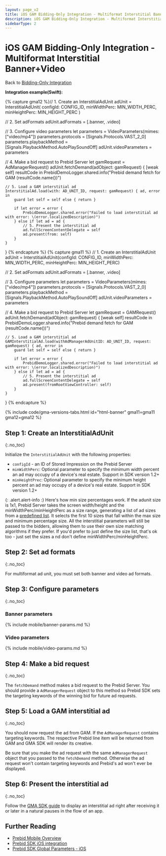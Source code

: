 ```yaml
---
layout: page_v2
title: iOS GAM Bidding-Only Integration - Multiformat Interstitial Banner+Video
description: iOS GAM Bidding-Only Integration - Multiformat Interstitial Banner+Video
sidebarType: 2
---
```


# iOS GAM Bidding-Only Integration - Multiformat Interstitial Banner+Video

Back to [Bidding-Only Integration](/prebid-mobile/pbm-api/ios/ios-sdk-integration-gam-original-api.html#adunit-specific-instructions)

**Integration example(Swift):**

{% capture gma12 %}// 1. Create an InterstitialAdUnit
adUnit = InterstitialAdUnit(
    configId: CONFIG_ID,
    minWidthPerc: MIN_WIDTH_PERC,
    minHeightPerc: MIN_HEIGHT_PERC
)

// 2. Set adFormats
adUnit.adFormats = [.banner, .video]

// 3. Configure video parameters
let parameters = VideoParameters(mimes: ["video/mp4"])
parameters.protocols = [Signals.Protocols.VAST_2_0]
parameters.playbackMethod = [Signals.PlaybackMethod.AutoPlaySoundOff]
adUnit.videoParameters = parameters

// 4. Make a bid request to Prebid Server
let gamRequest = AdManagerRequest()
adUnit.fetchDemand(adObject: gamRequest) { [weak self] resultCode in
    PrebidDemoLogger.shared.info("Prebid demand fetch for GAM \(resultCode.name())")
    
    // 5. Load a GAM interstitial ad
    InterstitialAd.load(with: AD_UNIT_ID, request: gamRequest) { ad, error in
        guard let self = self else { return }
        
        if let error = error {
            PrebidDemoLogger.shared.error("Failed to load interstitial ad with error: \(error.localizedDescription)")
        } else if let ad = ad {
            // 5. Present the interstitial ad
            ad.fullScreenContentDelegate = self
            ad.present(from: self)
        }
    }
}
{% endcapture %}
{% capture gma11 %} // 1. Create an InterstitialAdUnit
adUnit = InterstitialAdUnit(configId: CONFIG_ID, minWidthPerc: MIN_WIDTH_PERC, minHeightPerc: MIN_HEIGHT_PERC)

// 2. Set adFormats
adUnit.adFormats = [.banner, .video]

// 3. Configure parameters
let parameters = VideoParameters(mimes: ["video/mp4"])
parameters.protocols = [Signals.Protocols.VAST_2_0]
parameters.playbackMethod = [Signals.PlaybackMethod.AutoPlaySoundOff]
adUnit.videoParameters = parameters

// 4. Make a bid request to Prebid Server
let gamRequest = GAMRequest()
adUnit.fetchDemand(adObject: gamRequest) { [weak self] resultCode in
    PrebidDemoLogger.shared.info("Prebid demand fetch for GAM \(resultCode.name())")

    // 5. Load a GAM interstitial ad
    GAMInterstitialAd.load(withAdManagerAdUnitID: AD_UNIT_ID, request: gamRequest) { ad, error in
        guard let self = self else { return }

        if let error = error {
            PrebidDemoLogger.shared.error("Failed to load interstitial ad with error: \(error.localizedDescription)")
        } else if let ad = ad {
            // 5. Present the interstitial ad
            ad.fullScreenContentDelegate = self
            ad.present(fromRootViewController: self)
        }
    }
}
{% endcapture %}

{% include code/gma-versions-tabs.html id="html-banner" gma11=gma11 gma12=gma12 %}

## Step 1: Create an InterstitialAdUnit
{:.no_toc}

Initialize the `InterstitialAdUnit` with the following properties:

- `configId` - an ID of Stored Impression on the Prebid Server
- `minWidthPerc`: Optional parameter to specify the minimum width percent an ad may occupy of a device's real estate. Support in SDK version 1.2+
- `minHeightPrec`: Optional parameter to specify the minimum height percent an ad may occupy of a device's real estate. Support in SDK version 1.2+

{: .alert.alert-info :}
Here's how min size percentages work. If the adunit size is 1x1, Prebid Server takes the screen width/height and the minWidthPerc/minHeightPerc as a size range, generating a list of ad sizes from a [predefined list](https://github.com/prebid/prebid-server/blob/master/config/interstitial.go). It selects the first 10 sizes that fall within the max size and minimum percentage size. All the interstitial parameters will still be passed to the bidders, allowing them to use their own size matching algorithms if they prefer. If you'd prefer to just define the size list, that's ok too - just set the sizes a
nd don't define minWidthPerc/minHeightPerc.

## Step 2: Set ad formats
{:.no_toc}

For multiformat ad unit, you must set both banner and video ad formats.

## Step 3: Configure parameters
{:.no_toc}

### Banner parameters

{% include mobile/banner-params.md %}

### Video parameters

{% include mobile/video-params.md %}

## Step 4: Make a bid request
{:.no_toc}

The `fetchDemand` method makes a bid request to the Prebid Server. You should provide a `AdManagerRequest` object to this method so Prebid SDK sets the targeting keywords of the winning bid for future ad requests.

## Step 5: Load a GAM interstitial ad
{:.no_toc}

You should now request the ad from GAM. If the `AdManagerRequest` contains targeting keywords. The respective Prebid line item will be returned from GAM and GMA SDK will render its creative.

Be sure that you make the ad request with the same `AdManagerRequest` object that you passed to the `fetchDemand` method. Otherwise the ad request won't contain targeting keywords and Prebid's ad won't ever be displayed.

## Step 6: Present the interstitial ad
{:.no_toc}

Follow the [GMA SDK guide](https://developers.google.com/ad-manager/mobile-ads-sdk/ios/interstitial#display_the_ad) to display an interstitial ad right after receiving it or later in a natural pauses in the flow of an app.

## Further Reading

- [Prebid Mobile Overview](/prebid-mobile/prebid-mobile.html)
- [Prebid SDK iOS integration](/prebid-mobile/pbm-api/ios/code-integration-ios.html)
- [Prebid SDK Global Parameters - iOS](/prebid-mobile/pbm-api/ios/pbm-targeting-ios.html)
